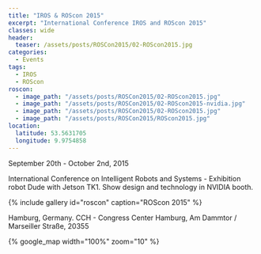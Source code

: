 ```yaml
---
title: "IROS & ROScon 2015"
excerpt: "International Conference IROS and ROScon 2015"
classes: wide
header:
  teaser: /assets/posts/ROSCon2015/02-ROScon2015.jpg
categories:
  - Events
tags:
  - IROS
  - ROScon
roscon:
  - image_path: "/assets/posts/ROSCon2015/02-ROScon2015.jpg"
  - image_path: "/assets/posts/ROSCon2015/02-ROScon2015-nvidia.jpg"
  - image_path: "/assets/posts/ROSCon2015/02-ROScon2015.jpg"
  - image_path: "/assets/posts/ROSCon2015/ROScon2015.jpg"
location:
  latitude: 53.5631705
  longitude: 9.9754858
---
```


September 20th - October 2nd, 2015

International Conference on Intelligent Robots and Systems - Exhibition robot Dude with Jetson TK1. Show design and technology in NVIDIA booth.

{% include gallery id="roscon" caption="ROScon 2015" %}

Hamburg, Germany. CCH - Congress Center Hamburg, Am Dammtor / Marseiller Straße, 20355

{% google_map width="100%" zoom="10" %}